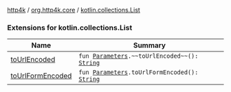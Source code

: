 [http4k](../../index.md) / [org.http4k.core](../index.md) / [kotlin.collections.List](./index.md)

### Extensions for kotlin.collections.List

| Name | Summary |
|---|---|
| [toUrlEncoded](to-url-encoded.md) | `fun `[`Parameters`](../-parameters.md)`.~~toUrlEncoded~~(): `[`String`](https://kotlinlang.org/api/latest/jvm/stdlib/kotlin/-string/index.html) |
| [toUrlFormEncoded](to-url-form-encoded.md) | `fun `[`Parameters`](../-parameters.md)`.toUrlFormEncoded(): `[`String`](https://kotlinlang.org/api/latest/jvm/stdlib/kotlin/-string/index.html) |
